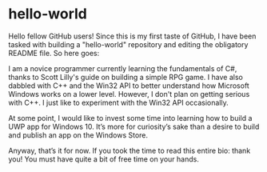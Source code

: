 # hello-world

Hello fellow GitHub users!
Since this is my first taste of GitHub, I have been tasked with building a "hello-world" repository and editing the obligatory README file. So here goes:

I am a novice programmer currently learning the fundamentals of C#, thanks to Scott Lilly's guide on building a simple RPG game.
I have also dabbled with C++ and the Win32 API to better understand how Microsoft Windows works on a lower level. However, I don't plan on getting serious with C++. I just like to experiment with the Win32 API occasionally.

At some point, I would like to invest some time into learning how to build a UWP app for Windows 10. It’s more for curiosity’s sake than a desire to build and publish an app on the Windows Store.

Anyway, that’s it for now. If you took the time to read this entire bio: thank you! You must have quite a bit of free time on your hands.
